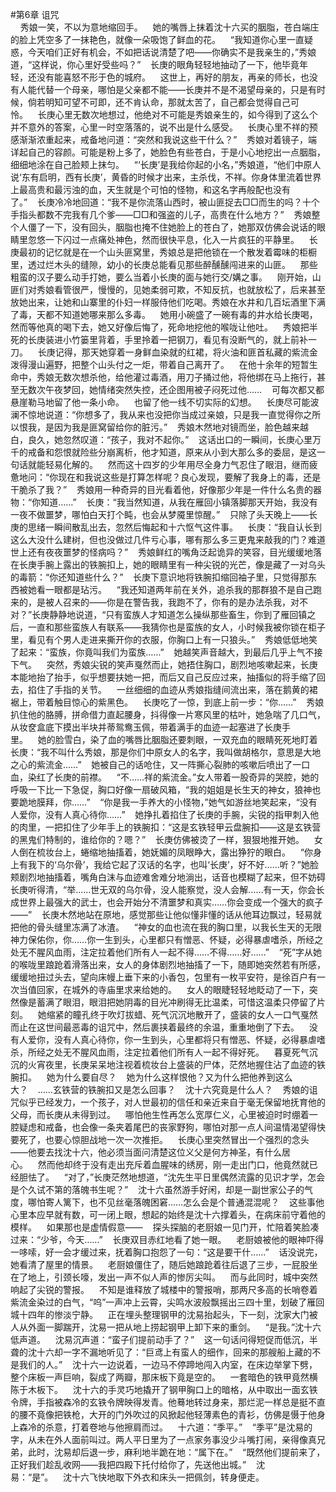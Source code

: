 #第6章 诅咒<br />    秀娘一笑，不以为意地缩回手。    她的嘴唇上抹着沈十六买的胭脂，苍白端庄的脸上凭空多了一抹艳色，就像一朵吸饱了鲜血的花。    “我知道你心里一直疑惑，今天咱们正好有机会，不如把话说清楚了吧——你确实不是我亲生的，”秀娘道，“这样说，你心里好受些吗？”    长庚的眼角轻轻地抽动了一下，他毕竟年轻，还没有能喜怒不形于色的城府。    这世上，再好的朋友，再亲的师长，也没有人能代替一个母亲，哪怕是父亲都不能——长庚并不是不渴望母亲的，只是有时候，倘若明知可望不可即，还不肯认命，那就太苦了，自己都会觉得自己可怜。    长庚心里无数次地想过，他绝对不可能是秀娘亲生的，如今得到了这么个并不意外的答案，心里一时空落落的，说不出是什么感受。    长庚心里不祥的预感渐渐浓重起来，戒备地问道：“突然和我说这些干什么？”    秀娘对着镜子，端详起自己的容颜。可能是粉上多了，她脸色有些苍白，于是小心地挖出一点胭脂，细细地涂在自己脸颊上抹匀。    “‘长庚’是我给你起的小名，”秀娘道，“他们中原人说‘东有启明，西有长庚’，黄昏的时候才出来，主杀伐，不祥。你身体里流着世界上最高贵和最污浊的血，天生就是个可怕的怪物，和这名字再般配也没有了。”    长庚冷冷地回道：“我不是你流落山西时，被山匪捉去□□而生的吗？十个手指头都数不完我有几个爹——□□和强盗的儿子，高贵在什么地方？”    秀娘整个人僵了一下，没有回头，胭脂也掩不住她脸上的苍白了，她那双仿佛会说话的眼睛里忽悠一下闪过一点痛处神色，然而很快平息，化入一片疯狂的平静里。    长庚最初的记忆就是在一个山头匪窝里，秀娘总是把他锁在一个散发着霉味的柜橱里，透过烂木头的缝隙，幼小的长庚总能看见那些醉醺醺闯进来的山匪。    那些粗蛮的汉子要么动手打她，要么当着小长庚的面与她行交/媾之事。    刚开始，山匪们对秀娘看管很严，慢慢的，见她柔弱可欺，不知反抗，也就放松了，后来甚至放她出来，让她和山寨里的仆妇一样服侍他们吃喝。秀娘在水井和几百坛酒里下满了毒，天都不知道她哪来那么多毒。    她用小碗盛了一碗有毒的井水给长庚喝，然而等他真的喝下去，她又好像后悔了，死命地挖他的喉咙让他吐。    秀娘把半死的长庚装进小竹篓里背着，手里拎着一把钢刀，看见有没断气的，就上前补一刀。    长庚记得，那天她穿着一身鲜血染就的红裙，将火油和匪首私藏的紫流金泼得漫山遍野，把整个山头付之一炬，带着自己离开了。    在他十余年的短暂生命中，秀娘无数次想杀他，给他灌过毒酒，用刀子捅过他，将他绑在马上拖行，甚至无数次午夜梦回，她情绪突然失控，还企图用被子闷死过他……    可每次都又都悬崖勒马地留了他一条小命。    也留了他一线不切实际的幻想。    长庚尽可能波澜不惊地说道：“你想多了，我从来也没把你当成过亲娘，只是我一直觉得你之所以恨我，是因为我是匪窝留给你的脏污。”    秀娘木然地对镜而坐，脸色越来越白，良久，她忽然叹道：“孩子，我对不起你。”    这话出口的一瞬间，长庚心里万千的戒备和怨恨就险些分崩离析，他才知道，原来从小到大那么多的委屈，是这一句话就能轻易化解的。    然而这十四岁的少年用尽全身力气忍住了眼泪，继而疲惫地问：“你现在和我说这些是打算怎样呢？良心发现，要解了我身上的毒，还是干脆杀了我？”    秀娘用一种奇异的目光看着他，好像那少年是一件什么名贵的器物：“你知道……”    长庚：“我当然知道，从我在雁回小镇落脚那天开始，我没有一夜不做噩梦，哪怕白天打个盹，也会从梦魇里惊醒。”    只除了头天晚上——长庚的思绪一瞬间散乱出去，忽然后悔起和十六怄气这件事。    长庚：“我自认长到这么大没什么建树，但也没做过几件亏心事，哪有那么多三更鬼来敲我的门？难道世上还有夜夜噩梦的怪病吗？”    秀娘鲜红的嘴角泛起诡异的笑容，目光缓缓地落在长庚手腕上露出的铁腕扣上，她的眼睛里有一种尖锐的光芒，像是藏了一对乌头的毒箭：“你还知道些什么？”    长庚下意识地将铁腕扣缩回袖子里，只觉得那东西被她看一眼都是玷污。    “我还知道两年前在关外，追杀我的那群狼不是自己跑来的，是被人召来的——你是在警告我，我跑不了，你有的是办法杀我，对不对？”长庚静静地说道，“只有蛮族人才知道怎么操纵那些畜生，你到了雁回镇之后，一直和那些蛮族人有联系——我猜你也是蛮族的女人，小时候我被你锁在柜子里，看见有个男人走进来撕开你的衣服，你胸口上有一只狼头。”    秀娘低低地笑了起来：“蛮族，你竟叫我们为蛮族……”    她越笑声音越大，到最后几乎上气不接下气。    突然，秀娘尖锐的笑声戛然而止，她捂住胸口，剧烈地咳嗽起来，长庚本能地抬了抬手，似乎想要扶她一把，而后又自己反应过来，抽搐似的将手缩了回去，掐住了手指的关节。    一丝细细的血迹从秀娘指缝间流出来，落在鹅黄的裙裾上，带着触目惊心的紫黑色。    长庚吃了一惊，到底上前一步：“你……”    秀娘扒住他的胳膊，拼命借力直起腰身，抖得像一片寒风里的枯叶，她急喘了几口气，从妆奁盒底下摸出半块并蒂鸳鸯玉佩，带着满手的血迹一起塞进了长庚手里。    她的脸雪白，染了血的嘴唇比胭脂还要刺眼，一双充血的眼睛死死地盯着长庚：“我不叫什么秀娘，那是你们中原女人的名字，我叫做胡格尔，意思是大地之心的紫流金……”    她被自己的话呛住，又一阵撕心裂肺的咳嗽后喷出了一口血，染红了长庚的前襟。    “不……祥的紫流金。”女人带着一股奇异的哭腔，她的呼吸一下比一下急促，胸口好像一扇破风箱，“我的姐姐是长生天的神女，狼神也要跪地膜拜，你……”    “你是我一手养大的小怪物，”她气如游丝地笑起来，“没有人爱你，没有人真心待你……”    她挣扎着掐住了长庚的手腕，尖锐的指甲刺入他的肉里，一把扣住了少年手上的铁腕扣：“这是玄铁轻甲云盘腕扣——这是玄铁营的黑鬼们特制的，谁给你的？嗯？”    长庚仿佛被烫了一样，狠狠地推开她。    女人倒在梳妆台上，蜷缩地抽搐着，她妩媚的凤眼睁大，露出狰狞的眼白。    “你身上有我下的‘乌尔骨’，我给它起了汉话的名字，也叫‘长庚’，好不好……听？”她脸颊剧烈地抽搐着，嘴角白沫与血迹难舍难分地淌出，话音也模糊了起来，但不妨碍长庚听得清，“举……世无双的乌尔骨，没人能察觉，没人会解……有一天，你会长成世界上最强大的武士，也会开始分不清噩梦和真实……你会变成一个强大的疯子——”    长庚木然地站在原地，感觉那些让他似懂非懂的话从他耳边飘过，轻易就把他的骨头缝里冻满了冰渣。    “神女的血也流在我的胸口里，以我长生天的无限神力保佑你，你……你一生到头，心里都只有憎恶、怀疑，必得暴虐嗜杀，所经之处无不腥风血雨，注定拉着他们所有人一起不得……不得……好……”    “死”字从她的喉咙里踉跄着滑落出来，女人的身体剧烈地抽搐了一下，随即她突然若有所感，缓缓地扭过头去，望向床幔上垂下来的小香包，包里有一枚平安符，是徐百户有一次当值回家，在城外的寺庙里求来给她的。    女人的眼睫轻轻地眨动了一下，突然像是蓄满了眼泪，眼泪把她阴毒的目光冲刷得无比温柔，可惜这温柔只停留了片刻。    她缩紧的瞳孔终于吹灯拔蜡、死气沉沉地散开了，盛装的女人一口气戛然而止在这世间最恶毒的诅咒中，然后裹挟着最终的余温，重重地倒了下去。    没有人爱你，没有人真心待你，你一生到头，心里都将只有憎恶、怀疑，必得暴虐嗜杀，所经之处无不腥风血雨，注定拉着他们所有人一起不得好死。    暮夏死气沉沉的火宵夜里，长庚呆呆地注视着梳妆台上盛装的尸体，茫然地握住沾了血迹的铁腕扣。    她为什么要自尽？    她为什么这样恨他？又为什么把他养到这么大？    ……玄铁营的铁腕扣又是怎么回事？    沈十六究竟是什么人？    秀娘的诅咒似乎已经发力，一个孩子，对人世最初的信任和亲近来自于毫无保留地抚育他的父母，而长庚从未得到过。    哪怕他生性再怎么宽厚仁义，心里被迫时时绷着一腔疑虑和戒备，也会像一条夹着尾巴的丧家野狗，哪怕对那一点人间温情渴望得快要死了，也要心惊胆战地一次一次推拒。    长庚心里突然冒出一个强烈的念头——他要去找沈十六，他必须当面问清楚这位义父是何方神圣，有什么居心。    然而他却终于没有走出充斥着血腥味的绣房，刚一走出门口，他竟然就已经胆怯了。    “对了，”长庚茫然地想道，“沈先生平日里偶然流露的见识才学，怎会是个久试不第的落魄书生呢？”    沈十六虽然游手好闲，却是一副世家公子的气度，哪怕寄人篱下，也不见丝毫落魄困窘……怎么会是个普通混混呢？    这些事他心里本应早就有数，可一闭上眼，想起的始终是沈十六撑着头，在病床前守着他的模样。    如果那也是虚情假意——    探头探脑的老厨娘一见门开，忙陪着笑脸凑过来：“少爷，今天……”    长庚双目赤红地看了她一眼。    老厨娘被他的眼神吓得一哆嗦，好一会才缓过来，抚着胸口抱怨了一句：“这是要干什……”    话没说完，她看清了屋里的情景。    老厨娘僵住了，随后她踉跄着往后退了三步，一屁股坐在了地上，引颈长嚎，发出一声不似人声的惨厉尖叫。    而与此同时，城中突然响起了尖锐的警报。    不知是谁释放了城楼中的警报哨，那两尺多高的长哨卷着紫流金染过的白气，“呜”一声冲上云霄，尖鸣水波般飘摇出三四十里，划破了雁回城十四年的惨淡宁静。    正在埋头整理钢甲的沈易抬起头，下一刻，沈家大门被人从外面一脚踹开，沈易一把从地上捞起钢甲上卸下来的重剑。    “是我。”沈十六低声道。    沈易沉声道：“蛮子们提前动手了？”    这一句话问得短促而低沉，半聋的沈十六却一字不漏地听见了：“巨鸢上有蛮人的细作，回来的那艘船上藏的不是我们的人。”    沈十六一边说着，一边马不停蹄地闯入内室，在床边举掌下劈，整个床板一声巨响，裂成了两瓣，那床板下竟是空的。    一套暗色的铁甲竟然横陈于木板下。    沈十六的手灵巧地撬开了钢甲胸口上的暗格，从中取出一面玄铁令牌，手指被森冷的玄铁令牌映得发青。他蓦地转过身来，那烂泥一样总是挺不直的腰不竟像把铁枪，大开的门外吹过的风掀起他轻薄素色的青衫，仿佛是慑于他身上森冷的杀意，打着卷地与他擦肩而过。    十六道：“季平。”    “季平”是沈易的字，从未在外人面前叫过。两人平日里为了一点家务事没少斗嘴打闹，亲得像真兄弟，此时，沈易却后退一步，麻利地半跪在地：“属下在。”    “既然他们提前来了，正好我们趁乱收网——我把四殿下托付给你了，先送他出城。”    沈易：“是”。    沈十六飞快地取下外衣和床头一把佩剑，转身便走。